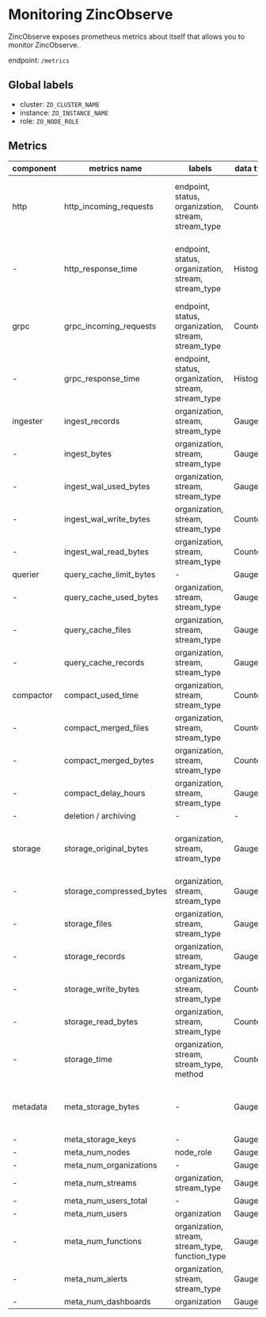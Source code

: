 # Monitoring ZincObserve

ZincObserve exposes prometheus metrics about itself that allows you to monitor ZincObserve.

endpoint: `/metrics`

## Global labels

- cluster: `ZO_CLUSTER_NAME`
- instance: `ZO_INSTANCE_NAME`
- role: `ZO_NODE_ROLE`

## Metrics

| component | metrics name            | labels | data type | desc |
|-----------|-------------------------|--------|-----------|------|
| http      | http_incoming_requests  | endpoint, status, organization, stream, stream_type | Counter   | endpoint: /_bulk, /_json, /_multi, /_search, /_around |
| -         | http_response_time      | endpoint, status, organization, stream, stream_type  | Histogram | endpoint: /_bulk, /_json, /_multi, /_search, /_around |
| grpc      | grpc_incoming_requests  | endpoint, status, organization, stream, stream_type | Counter   | endpoint: search, event |
| -         | grpc_response_time      | endpoint, status, organization, stream, stream_type | Histogram | endpoint: search, event |
| ingester  | ingest_records          | organization, stream, stream_type | Gauge   | - |
| -         | ingest_bytes            | organization, stream, stream_type | Gauge   | - |
| -         | ingest_wal_used_bytes   | organization, stream, stream_type | Gauge   | currently WAL total size |
| -         | ingest_wal_write_bytes  | organization, stream, stream_type | Counter   | WAL write latency |
| -         | ingest_wal_read_bytes   | organization, stream, stream_type | Counter   | WAL read latency |
| querier   | query_cache_limit_bytes | - | Gauge   | - |
| -         | query_cache_used_bytes  | organization, stream, stream_type | Gauge   | - |
| -         | query_cache_files       | organization, stream, stream_type | Gauge   | - |
| -         | query_cache_records     | organization, stream, stream_type | Gauge   | TODO |
| compactor | compact_used_time       | organization, stream, stream_type | Counter | - |
| -         | compact_merged_files    | organization, stream, stream_type | Counter | - |
| -         | compact_merged_bytes    | organization, stream, stream_type | Counter | - |
| -         | compact_delay_hours     | organization, stream, stream_type | Gauge   | - |
| -         | deletion / archiving    |-                                  | -       | TODO |
| storage   | storage_original_bytes  | organization, stream, stream_type | Gauge   | Storage metrics will be updated regularly. |
| -         | storage_compressed_bytes | organization, stream, stream_type | Gauge  | - |
| -         | storage_files           | organization, stream, stream_type | Gauge   | - |
| -         | storage_records         | organization, stream, stream_type | Gauge   | - |
| -         | storage_write_bytes     | organization, stream, stream_type | Counter   | - |
| -         | storage_read_bytes      | organization, stream, stream_type | Counter   | - |
| -         | storage_time            | organization, stream, stream_type, method | Counter   | method: get, put, delete |
| metadata  | meta_storage_bytes      | -                                 | Gauge   | Metadata metrics will be updated regularly. |
| -         | meta_storage_keys       | -                                 | Gauge   | - |
| -         | meta_num_nodes          | node_role                        | Gauge   | node_role |
| -         | meta_num_organizations  | -                                 | Gauge   | - |
| -         | meta_num_streams        | organization, stream_type         | Gauge   | - |
| -         | meta_num_users_total    | -                                 | Gauge   | - |
| -         | meta_num_users          | organization                      | Gauge   | - |
| -         | meta_num_functions      | organization, stream, stream_type, function_type | Gauge   | - |
| -         | meta_num_alerts         | organization, stream, stream_type | Gauge   | TODO |
| -         | meta_num_dashboards     | organization                      | Gauge   | TODO |
